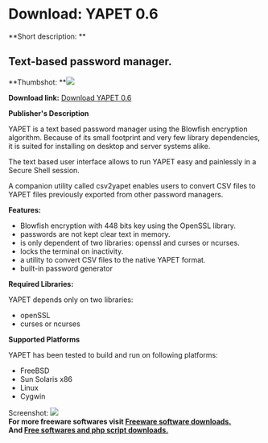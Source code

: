 # Download: YAPET 0.6

**Short description: **

## Text-based password manager.

  
**Thumbshot: **![](http://www.freewarefiles.com/screenshot/yapet_md.gif)   
  
**Download link:** [Download YAPET 0.6](http://freesoftwares.boysofts.com/YAPET_program_50700.html)  
  

**Publisher's Description**  
  

YAPET is a text based password manager using the Blowfish encryption
algorithm. Because of its small footprint and very few library dependencies,
it is suited for installing on desktop and server systems alike.

The text based user interface allows to run YAPET easy and painlessly in a
Secure Shell session.

A companion utility called csv2yapet enables users to convert CSV files to
YAPET files previously exported from other password managers.

**Features:**

  * Blowfish encryption with 448 bits key using the OpenSSL library.
  * passwords are not kept clear text in memory.
  * is only dependent of two libraries: openssl and curses or ncurses.
  * locks the terminal on inactivity.
  * a utility to convert CSV files to the native YAPET format.
  * built-in password generator

**Required Libraries:**

YAPET depends only on two libraries:

  * openSSL
  * curses or ncurses

**Supported Platforms**

YAPET has been tested to build and run on following platforms:

  * FreeBSD
  * Sun Solaris x86
  * Linux
  * Cygwin

  
  
Screenshot: ![](http://www.freewarefiles.com/screenshot/yapet.gif)  
**For more freeware softwares visit [Freeware software downloads.](http://freesoftwares.boysofts.com/)**   
**And [Free softwares and php script downloads.](http://www.boysofts.com/)**

